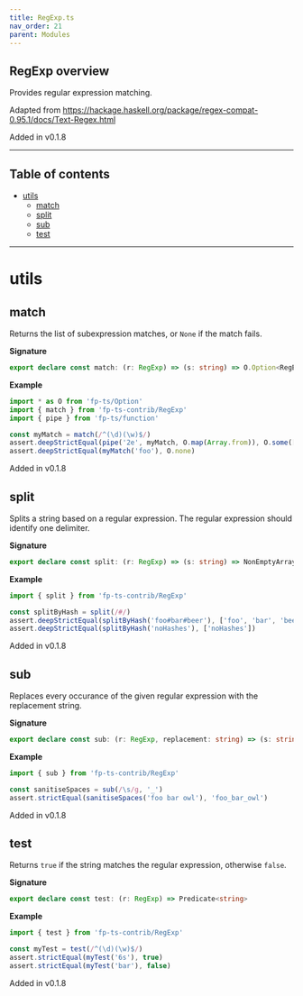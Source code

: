 ```yaml
---
title: RegExp.ts
nav_order: 21
parent: Modules
---
```


## RegExp overview

Provides regular expression matching.

Adapted from https://hackage.haskell.org/package/regex-compat-0.95.1/docs/Text-Regex.html

Added in v0.1.8

---

<h2 class="text-delta">Table of contents</h2>

- [utils](#utils)
  - [match](#match)
  - [split](#split)
  - [sub](#sub)
  - [test](#test)

---

# utils

## match

Returns the list of subexpression matches, or `None` if the match fails.

**Signature**

```ts
export declare const match: (r: RegExp) => (s: string) => O.Option<RegExpMatchArray>
```

**Example**

```ts
import * as O from 'fp-ts/Option'
import { match } from 'fp-ts-contrib/RegExp'
import { pipe } from 'fp-ts/function'

const myMatch = match(/^(\d)(\w)$/)
assert.deepStrictEqual(pipe('2e', myMatch, O.map(Array.from)), O.some(['2e', '2', 'e']))
assert.deepStrictEqual(myMatch('foo'), O.none)
```

Added in v0.1.8

## split

Splits a string based on a regular expression. The regular expression
should identify one delimiter.

**Signature**

```ts
export declare const split: (r: RegExp) => (s: string) => NonEmptyArray<string>
```

**Example**

```ts
import { split } from 'fp-ts-contrib/RegExp'

const splitByHash = split(/#/)
assert.deepStrictEqual(splitByHash('foo#bar#beer'), ['foo', 'bar', 'beer'])
assert.deepStrictEqual(splitByHash('noHashes'), ['noHashes'])
```

Added in v0.1.8

## sub

Replaces every occurance of the given regular expression
with the replacement string.

**Signature**

```ts
export declare const sub: (r: RegExp, replacement: string) => (s: string) => string
```

**Example**

```ts
import { sub } from 'fp-ts-contrib/RegExp'

const sanitiseSpaces = sub(/\s/g, '_')
assert.strictEqual(sanitiseSpaces('foo bar owl'), 'foo_bar_owl')
```

Added in v0.1.8

## test

Returns `true` if the string matches the regular expression,
otherwise `false`.

**Signature**

```ts
export declare const test: (r: RegExp) => Predicate<string>
```

**Example**

```ts
import { test } from 'fp-ts-contrib/RegExp'

const myTest = test(/^(\d)(\w)$/)
assert.strictEqual(myTest('6s'), true)
assert.strictEqual(myTest('bar'), false)
```

Added in v0.1.8
